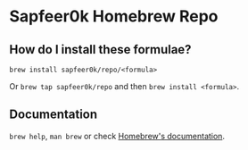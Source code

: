 # Sapfeer0k Homebrew Repo

## How do I install these formulae?

`brew install sapfeer0k/repo/<formula>`

Or `brew tap sapfeer0k/repo` and then `brew install <formula>`.

## Documentation

`brew help`, `man brew` or check [Homebrew's documentation](https://docs.brew.sh).
